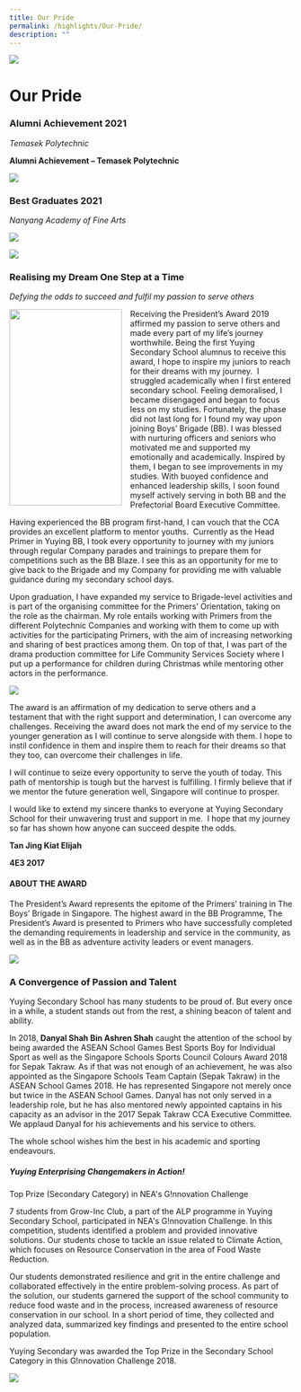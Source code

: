 ```yaml
---
title: Our Pride
permalink: /highlights/Our-Pride/
description: ""
---
```

![](/images/Highlights.jpg)

Our Pride
=========

### Alumni Achievement 2021


_Temasek Polytechnic_  
  
<b>Alumni Achievement – Temasek Polytechnic</b>

![](/images/Pride.png)

### Best Graduates 2021


_Nanyang Academy of Fine Arts_

![](/images/Best1.png)

![](/images/Best2.png)

### Realising my Dream One Step at a Time

_Defying the odds to succeed and fulfil my passion to serve others_




<img src="/images/BG.png" style="width:200px;height:350px;margin-right:15px;" align = "left">

Receiving the President’s Award 2019 affirmed my passion to serve others and made every part of my life’s journey worthwhile. Being the first Yuying Secondary School alumnus to receive this award, I hope to inspire my juniors to reach for their dreams with my journey.  I struggled academically when I first entered secondary school. Feeling demoralised, I became disengaged and began to focus less on my studies. Fortunately, the phase did not last long for I found my way upon joining Boys’ Brigade (BB). I was blessed with nurturing officers and seniors who motivated me and supported my emotionally and academically. Inspired by them, I began to see improvements in my studies. With buoyed confidence and enhanced leadership skills, I soon found myself actively serving in both BB and the Prefectorial Board Executive Committee.

Having experienced the BB program first-hand, I can vouch that the CCA provides an excellent platform to mentor youths.  Currently as the Head Primer in Yuying BB, I took every opportunity to journey with my juniors through regular Company parades and trainings to prepare them for competitions such as the BB Blaze. I see this as an opportunity for me to give back to the Brigade and my Company for providing me with valuable guidance during my secondary school days. 

  

Upon graduation, I have expanded my service to Brigade-level activities and is part of the organising committee for the Primers’ Orientation, taking on the role as the chairman. My role entails working with Primers from the different Polytechnic Companies and working with them to come up with activities for the participating Primers, with the aim of increasing networking and sharing of best practices among them. On top of that, I was part of the drama production committee for Life Community Services Society where I put up a performance for children during Christmas while mentoring other actors in the performance.

![](/images/BG1.png)

The award is an affirmation of my dedication to serve others and a testament that with the right support and determination, I can overcome any challenges. Receiving the award does not mark the end of my service to the younger generation as I will continue to serve alongside with them. I hope to instil confidence in them and inspire them to reach for their dreams so that they too, can overcome their challenges in life. 

  

I will continue to seize every opportunity to serve the youth of today. This path of mentorship is tough but the harvest is fulfilling. I firmly believe that if we mentor the future generation well, Singapore will continue to prosper.

  

I would like to extend my sincere thanks to everyone at Yuying Secondary School for their unwavering trust and support in me.  I hope that my journey so far has shown how anyone can succeed despite the odds. 

  

<b>Tan Jing Kiat Elijah 

4E3 2017</b>

#### ABOUT THE AWARD

The President’s Award represents the epitome of the Primers’ training in The Boys’ Brigade in Singapore. The highest award in the BB Programme, The President’s Award is presented to Primers who have successfully completed the demanding requirements in leadership and service in the community, as well as in the BB as adventure activity leaders or event managers.

![](/images/BG2.png)

### A Convergence of Passion and Talent


Yuying Secondary School has many students to be proud of. But every once in a while, a student stands out from the rest, a shining beacon of talent and ability. 

  

In 2018, <b>Danyal Shah Bin Ashren Shah</b> caught the attention of the school by being awarded the ASEAN School Games Best Sports Boy for Individual Sport as well as the Singapore Schools Sports Council Colours Award 2018 for Sepak Takraw. As if that was not enough of an achievement, he was also appointed as the Singapore Schools Team Captain (Sepak Takraw) in the ASEAN School Games 2018. He has represented Singapore not merely once but twice in the ASEAN School Games. Danyal has not only served in a leadership role, but he has also mentored newly appointed captains in his capacity as an advisor in the 2017 Sepak Takraw CCA Executive Committee. We applaud Danyal for his achievements and his service to others. 

  

The whole school wishes him the best in his academic and sporting endeavours.

##### **Yuying Enterprising Changemakers in Action!**

Top Prize (Secondary Category) in NEA's G!nnovation Challenge 

  

7 students from Grow-Inc Club, a part of the ALP programme in Yuying Secondary School, participated in NEA's G!nnovation Challenge. In this competition, students identified a problem and provided innovative solutions. Our students chose to tackle an issue related to Climate Action, which focuses on Resource Conservation in the area of Food Waste Reduction. 

  

Our students demonstrated resilience and grit in the entire challenge and collaborated effectively in the entire problem-solving process. As part of the solution, our students garnered the support of the school community to reduce food waste and in the process, increased awareness of resource conservation in our school. In a short period of time, they collected and analyzed data, summarized key findings and presented to the entire school population. 

  

Yuying Secondary was awarded the Top Prize in the Secondary School Category in this G!nnovation Challenge 2018.

![](/images/Pride1.jpeg)